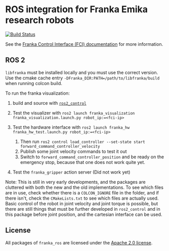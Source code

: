 # ROS integration for Franka Emika research robots

[![Build Status][travis-status]][travis]

See the [Franka Control Interface (FCI) documentation][fci-docs] for more information.

## ROS 2
`libfranka` must be installed locally and you must use the correct version. Use the cmake cache entry `-DFranka_DIR:PATH=/path/to/libfranka/build` when running colcon build.

To run the franka visualization:

1. build and source with [`ros2_control`][ros2control]
2. Test the visualizer with `ros2 launch franka_visualization franka_visualization.launch.py robot_ip:=<fci-ip>`
3. Test the hardware interface with `ros2 launch franka_hw franka_hw_test.launch.py robot_ip:=<fci-ip>` 
    1. Then run `ros2 control load_controller --set-state start forward_command_controller_velocity`
    2. Publish some joint velocity commands to test it out
    3. Switch to `forward_command_controller_position` and be ready on the emergency stop, because that one does not work quite yet.

4. Test the `franka_gripper` action server (Did not work yet)

Note: This is still in very early developments, and the packages are cluttered with both the new and the old implementations. To see which files are in use, check whether there is a `COLCON_IGNORE` file in the folder, and if there isn't, check the `CMakeLists.txt` to see which files are actually used. Basic control of the robot in joint velocity and joint torque is possible, but there are still things that must be further developed in `ros2_control` and in this package before joint position, and the cartesian interface can be used.
 
## License

All packages of `franka_ros` are licensed under the [Apache 2.0 license][apache-2.0].

[apache-2.0]: https://www.apache.org/licenses/LICENSE-2.0.html
[fci-docs]: https://frankaemika.github.io/docs
[travis-status]: https://travis-ci.org/frankaemika/franka_ros.svg?branch=kinetic-devel
[travis]: https://travis-ci.org/frankaemika/franka_ros
[ros2control]:https://github.com/ros-controls/ros2_control/
